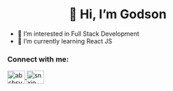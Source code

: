 <h1 align="center">👋 Hi, I’m Godson</h1>

- 👀 I’m interested in Full Stack Development 
- 🌱 I’m currently learning React JS

<h3>Connect with me:</h3>
 <p align="left">
<a href="https://instagram.com/" target="blank">
  <img align="center" src="https://raw.githubusercontent.com/rahuldkjain/github-profile-readme-generator/master/src/images/icons/Social/instagram.svg" alt="abcbsv" height="30" width="40" />
</a>
<a href="https://www.youtube.com/" target="blank">
  <img align="center" src="https://raw.githubusercontent.com/rahuldkjain/github-profile-readme-generator/master/src/images/icons/Social/youtube.svg" alt="snxjn" height="30" width="40" />
</a>
</p>
<!--
 <h3>Language and Tools:</h3>

<!--
  [![Godson's GitHub stats](https://github-readme-stats.vercel.app/api?username=godsy07&show_icons=true&theme=dark)](https://github.com/godsy07/github-readme-stats)

<!-- theme= dark, radical, merko, gruvbox, tokyonight, onedark, cobalt, synthwave, highcontrast, dracula -->
